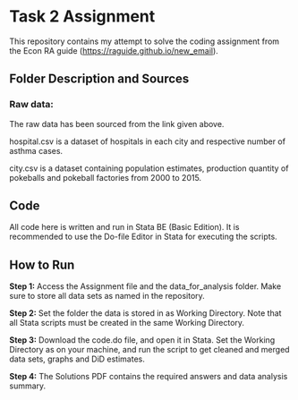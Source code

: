 # Task 2 Assignment 
This repository contains my attempt to solve the coding assignment from the Econ RA guide (https://raguide.github.io/new_email).

## Folder Description and Sources

### Raw data:
The raw data has been sourced from the link given above. 

hospital.csv is a dataset of hospitals in each city and respective number of asthma cases.

city.csv is a dataset containing population estimates, production quantity of pokeballs and pokeball factories from 2000 to 2015.

## Code
All code here is written and run in Stata BE (Basic Edition). It is recommended to use the Do-file Editor in Stata for executing the scripts.

## How to Run

**Step 1:**
Access the Assignment file and the data_for_analysis folder. Make sure to store all data sets as named in the repository.

**Step 2:**
Set the folder the data is stored in as Working Directory. Note that all Stata scripts must be created in the same Working Directory.

**Step 3:**
Download the code.do file, and open it in Stata. Set the Working Directory as on your machine, and run the script to get cleaned and merged data sets, graphs and DiD estimates.

**Step 4:**
The Solutions PDF contains the required answers and data analysis summary. 
